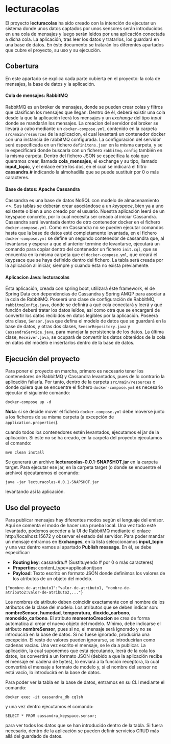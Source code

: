 # lecturacolas
El proyecto **lecturacolas** ha sido creado con la intención de ejecutar un sistema donde unos datos captados por unos sensores serán introducidos en una cola de mensajes y luego serán leidos por una aplicación conectada a dicha cola. La aplicación, tras leer los datos y tratarlos, los guardará en una base de datos. En éste documento se tratarán los diferentes apartados que cubre el proyecto, su uso y su ejecución.

## Cobertura
En este apartado se explica cada parte cubierta en el proyecto: la cola de mensajes, la base de datos y la aplicación.

#### Cola de mensajes: RabbitMQ
RabbitMQ es un broker de mensajes, donde se pueden crear colas y filtros que clasifican los mensajes que llegan.
Dentro de él, deberá existir una cola desde la que la aplicación leerá los mensajes y un *exchange* del tipo *input* donde se mandarán los mensajes.
La creacion del servidor del broker se llevará a cabo mediante un `docker-compose.yml`, contenido en la carpeta `src/main/resources` de la aplicacion, el cual levantará un contenedor docker con una instancia de rabbitMQ configurada. La configuración del servidor será especificada en un fichero `definitons.json` en la misma carpeta, y se le especificará donde buscarla con un fichero `rabbitmq.config` también en la misma carpeta. 
Dentro del fichero JSON se especifica la cola que queramos crear, llamada **cola_mensajes**, el exchange y su tipo, llamado **input_topic**, y el enlace entre los dos, en el cual se indicará el filtro **cassandra.#** indicando la almohadilla que se puede sustituir por 0 o más caracteres.

#### Base de datos: Apache Cassandra
Cassandra es una base de datos NoSQL con modelo de almacenamiento <<clave-valor>>. Sus tablas se deberán crear asociándose a un *keyspace*, bien ya a uno existente o bien a uno creado por el usuario.
Nuestra aplicación leerá de un keyspace concreto, por lo cual necesita ser creado al iniciar Cassandra. Cassandra será levantada dentro de otro contenedor docker en el fichero `docker-compose.yml`. Como en Cassandra no se pueden ejecutar comandos hasta que la base de datos esté completamente levantada, en el fichero `docker-compose.yml` se define un segundo contenedor de cassandra que, al levantarse y esperar a que el anterior termine de levantarse, ejecutará un comando para copiar dentro del contenedor un fichero `init.cql`, que se encuentra en la misma carpeta que el `docker-compose.yml`, que creará el keypsace que se haya definido dentro del fichero.
La tabla será creada por la aplicación al iniciar, siempre y cuando ésta no exista previamente.

#### Aplicacion Java: lecturacolas
Ésta aplicación, creada con spring boot, utilizará éste framework, el de Spring Data con dependencias de Cassandra y Spring AMQP para asociar a la cola de RabbitMQ. 
Poseerá una clase de configuración de RabbitMQ, `rabbitmqConfig.java`, donde se definirá a qué cola conectará y leerá y qué función deberá tratar los datos leídos, así como otra que se encargará de convertir los datos recibidos en datos legibles por la aplicación.
Poseerá otra clase, `Sensor.java` que defina el modelo de datos que se guardará en la base de datos, y otras dos clases, `SensorRepository.java` y `CassandraService.java`, para manejar la persistencia de los datos.
La última clase, `Receiver.java`, se ocupará de convertir los datos obtenidos de la cola en datos del modelo e insertarlos dentro de la base de datos.

## Ejecución del proyecto
Para poner el proyecto en marcha, primero es necesario tener los contenedores de RabbitMQ y Cassandra levantados, pues de lo contrario la aplicación fallaría. Por tanto, dentro de la carpeta `src/main/resources` o donde quiera que se encuentre el fichero `docker-compose.yml` es necesario ejecutar el siguiente comando:

`docker-compose up -d`

**Nota**: si se decide mover el fichero `docker-compose.yml` debe moverse junto a los ficheros de su misma carpeta (a excepción de `application.properties`).

cuando todos los contenedores estén levantados, ejecutamos el jar de la aplicación. Si éste no se ha creado, en la carpeta del proyecto ejecutamos el comando:

`mvn clean install`

Se generará un archivo **lecturacolas-0.0.1-SNAPSHOT.jar** en la carpeta target.
Para ejecutar ese jar, en la carpeta target (o donde se encuentre el archivo) ejecutaremos el comando:

`java -jar lecturacolas-0.0.1-SNAPSHOT.jar`

levantando así la aplicación.

## Uso del proyecto
Para publicar mensajes hay diferentes modos según el lenguaje del emisor. Aquí se comenta el modo de hacer una prueba local.
Una vez todo esté levantado, podemos acceder a la UI de RabbitMQ mediante el enlace http://localhost:15672 y observar el estado del servidor. Para poder mandar un mensaje entramos en **Exchanges**, en la lista seleccionamos **input_topic** y una vez dentro vamos al apartado **Publish message**. En él, se debe especificar:
- **Routing key**: cassandra.# (Sustituyendo # por 0 o más caracteres)
- **Properties**: content_type=application/json
- **Payload**: Texto escrito en formato JSON donde definimos los valores de los atributos de un objeto del modelo.

`{"nombre-de-atributo1":"valor-de-atributo1, "nombre-de-atributo2:valor-de-atributo2,..."}`

Los nombres de atributo deben coincidir exactamente con el nombre de los atributos de la clase del modelo. Los atributos que se deben indicar son: **nombreSensor**, **humedad**, **temperatura**, **dioxido_carbono**, **monoxido_carbono**. El atributo **momentoCreacion** se crea de forma automatica al crear el nuevo objeto del modelo. 
Mínimo, debe indicarse el atributo **nombreSensor**, pues si no, el mensaje será ignorado y no se introducirá en la base de datos. Si no fuese ignorado, produciría una excepción. El resto de valores pueden ignorarse, se introducirían como cadenas vacías.
Una vez escrito el mensaje, se le da a publicar. La aplicación, la cual suponemos que está ejecutando, leerá de la cola los datos, los convertirá a un formato JSON (debido a que la aplicación recibe el mensaje en cadena de bytes), lo enviará a la función receptora, la cual convertirá el mensaje a formato de modelo y, si el nombre del sensor no está vacío, lo introducirá en la base de datos.

Para poder ver la tabla en la base de datos, entramos en su CLI mediante el comando: 

`docker exec -it cassandra_db cqlsh`

y una vez dentro ejecutamos el comando:

`SELECT * FROM cassandra_keyspace.sensor;`

para ver todos los datos que se han introducido dentro de la tabla.
Si fuera necesario, dentro de la aplicación se pueden definir servicios CRUD más allá del guardado de datos.
